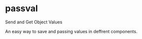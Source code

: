 # passval
Send and Get Object Values

An easy way to save and passing values in deffrent components.
